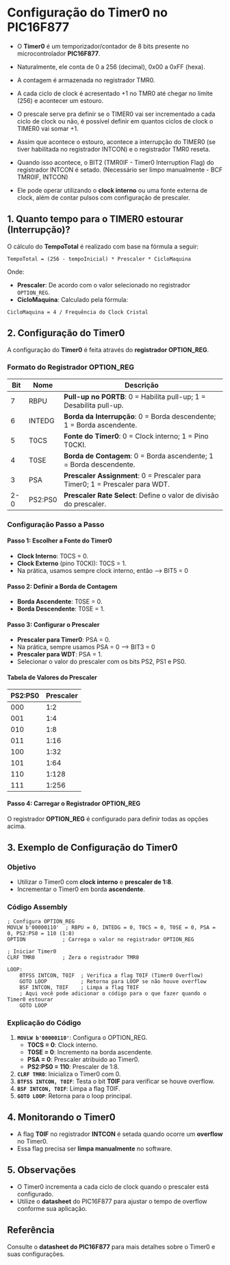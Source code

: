# Configuração do Timer0 no PIC16F877

- O **Timer0** é um temporizador/contador de 8 bits presente no microcontrolador **PIC16F877**. 
- Naturalmente, ele conta de 0 a 256 (decimal), 0x00 a 0xFF (hexa).
- A contagem é armazenada no registrador TMR0.
- A cada ciclo de clock é acresentado +1 no TMR0 até chegar no limite (256) e acontecer um estouro.
- O prescale serve pra definir se o TIMER0 vai ser incrementado a cada ciclo de clock ou não, é possível definir em quantos ciclos de clock o TIMER0 vai somar +1.
- Assim que acontece o estouro, acontece a interrupção do TIMER0 (se tiver habilitada no registrador INTCON) e o registrador TMR0 reseta.
- Quando isso acontece, o BIT2 (TMR0IF - Timer0 Interruption Flag) do registrador INTCON é setado. (Necessário ser limpo manualmente - BCF TMR0IF, INTCON)

- Ele pode operar utilizando o **clock interno** ou uma fonte externa de clock, além de contar pulsos com configuração de prescaler.

## 1. Quanto tempo para o TIMER0 estourar (Interrupção)?


O cálculo do **TempoTotal** é realizado com base na fórmula a seguir:

```
TempoTotal = (256 - tempoInicial) * Prescaler * CicloMaquina
```

Onde:
- **Prescaler**: De acordo com o valor selecionado no registrador `OPTION_REG`.
- **CicloMaquina**: Calculado pela fórmula:

```
CicloMaquina = 4 / Frequência do Clock Cristal
```

## 2. Configuração do Timer0
A configuração do **Timer0** é feita através do **registrador OPTION_REG**.

### Formato do Registrador OPTION_REG
| **Bit** | **Nome**  | **Descrição**                                                  |
|---------|-----------|------------------------------------------------------------|
| 7       | RBPU      | **Pull-up no PORTB**: 0 = Habilita pull-up; 1 = Desabilita pull-up. |
| 6       | INTEDG    | **Borda da Interrupção**: 0 = Borda descendente; 1 = Borda ascendente. |
| 5       | T0CS      | **Fonte do Timer0**: 0 = Clock interno; 1 = Pino T0CKI.    |
| 4       | T0SE      | **Borda de Contagem**: 0 = Borda ascendente; 1 = Borda descendente. |
| 3       | PSA       | **Prescaler Assignment**: 0 = Prescaler para Timer0; 1 = Prescaler para WDT. |
| 2-0     | PS2:PS0   | **Prescaler Rate Select**: Define o valor de divisão do prescaler. |

### Configuração Passo a Passo

#### Passo 1: Escolher a Fonte do Timer0
- **Clock Interno**: T0CS = 0.
- **Clock Externo** (pino T0CKI): T0CS = 1.
- Na prática, usamos sempre clock interno, então --> BIT5 = 0

#### Passo 2: Definir a Borda de Contagem
- **Borda Ascendente**: T0SE = 0.
- **Borda Descendente**: T0SE = 1.

#### Passo 3: Configurar o Prescaler
- **Prescaler para Timer0**: PSA = 0.
- Na prática, sempre usamos PSA = 0 --> BIT3 = 0
- **Prescaler para WDT**: PSA = 1.
- Selecionar o valor do prescaler com os bits PS2, PS1 e PS0.

#### Tabela de Valores do Prescaler
| **PS2:PS0** | **Prescaler** |
|-------------|---------------|
| 000         | 1:2           |
| 001         | 1:4           |
| 010         | 1:8           |
| 011         | 1:16          |
| 100         | 1:32          |
| 101         | 1:64          |
| 110         | 1:128         |
| 111         | 1:256         |

#### Passo 4: Carregar o Registrador OPTION_REG
O registrador **OPTION_REG** é configurado para definir todas as opções acima.

## 3. Exemplo de Configuração do Timer0
### Objetivo
- Utilizar o Timer0 com **clock interno** e **prescaler de 1:8**.
- Incrementar o Timer0 em borda **ascendente**.

### Código Assembly
```assembly
; Configura OPTION_REG
MOVLW b'00000110'  ; RBPU = 0, INTEDG = 0, T0CS = 0, T0SE = 0, PSA = 0, PS2:PS0 = 110 (1:8)
OPTION            ; Carrega o valor no registrador OPTION_REG

; Iniciar Timer0
CLRF TMR0         ; Zera o registrador TMR0

LOOP:
    BTFSS INTCON, T0IF  ; Verifica a flag T0IF (Timer0 Overflow)
    GOTO LOOP           ; Retorna para LOOP se não houve overflow
    BSF INTCON, T0IF    ; Limpa a flag T0IF
    ; Aqui você pode adicionar o código para o que fazer quando o Timer0 estourar
    GOTO LOOP
```

### Explicação do Código
1. **`MOVLW b'00000110'`**: Configura o OPTION_REG.
   - **T0CS = 0**: Clock interno.
   - **T0SE = 0**: Incremento na borda ascendente.
   - **PSA = 0**: Prescaler atribuido ao Timer0.
   - **PS2:PS0 = 110**: Prescaler de 1:8.
2. **`CLRF TMR0`**: Inicializa o Timer0 com 0.
3. **`BTFSS INTCON, T0IF`**: Testa o bit **T0IF** para verificar se houve overflow.
4. **`BSF INTCON, T0IF`**: Limpa a flag T0IF.
5. **`GOTO LOOP`**: Retorna para o loop principal.

## 4. Monitorando o Timer0
- A flag **T0IF** no registrador **INTCON** é setada quando ocorre um **overflow** no Timer0.
- Essa flag precisa ser **limpa manualmente** no software.

## 5. Observações
- O Timer0 incrementa a cada ciclo de clock quando o prescaler está configurado.
- Utilize o **datasheet** do PIC16F877 para ajustar o tempo de overflow conforme sua aplicação.

## Referência
Consulte o **datasheet do PIC16F877** para mais detalhes sobre o Timer0 e suas configurações.
